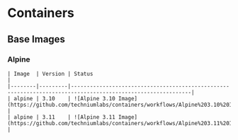# Containers

## Base Images

### Alpine
    | Image  | Version | Status                                                                                                     |
    |--------|---------|------------------------------------------------------------------------------------------------------------|
    | alpine | 3.10    | ![Alpine 3.10 Image](https://github.com/techniumlabs/containers/workflows/Alpine%203.10%20Image/badge.svg) |
    | alpine | 3.11    | ![Alpine 3.11 Image](https://github.com/techniumlabs/containers/workflows/Alpine%203.11%20Image/badge.svg) |
